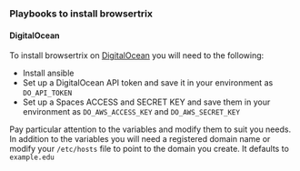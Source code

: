 ### Playbooks to install browsertrix

#### DigitalOcean

To install browsertrix on [DigitalOcean](playbooks/do_setup.yml) you will need to the following:

  * Install ansible 
  * Set up a DigitalOcean API token and save it in your environment as `DO_API_TOKEN`
  * Set up a Spaces ACCESS and SECRET KEY and save them in your environment as `DO_AWS_ACCESS_KEY` and `DO_AWS_SECRET_KEY`

Pay particular attention to the variables and modify them to suit you needs. In addition to the variables you will need a registered domain name or modify your `/etc/hosts` file to point to the domain you create. It defaults to `example.edu`
